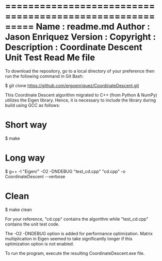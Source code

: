 =========================================================
 Name        : readme.md
 Author      : Jason Enriquez
 Version     :
 Copyright   :
 Description : Coordinate Descent Unit Test Read Me file
=========================================================

To download the repository, go to a local directory of your preference then run the following command in Git Bash:

$ git clone https://github.com/ergoenriquez/CoordinateDescent.git

This Coordinate Descent algorithm migrated to C++ (from Python & NumPy) utilizes the Eigen library. 
Hence, it is necessary to include the library during build using GCC as follows:

# Short way
$ make

# Long way
$ g++ -I "Eigen/" -O2 -DNDEBUG "test_cd.cpp" "cd.cpp" -o CoordinateDescent --verbose

# Clean
$ make clean

For your reference, "cd.cpp" contains the algorithm while "test_cd.cpp" contains the unit test code.

The -O2 -DNDEBUG option is added for performance optimization.
Matrix multiplication in Eigen seemed to take significantly longer if this optimization option is not enabled.

To run the program, execute the resulting CoordinateDescent.exe file.
